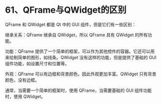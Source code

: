 # 61、QFrame与QWidget的区别

QFrame 和 QWidget 都是 Qt 中的 GUI 组件，但是它们有一些区别：

继承关系：QFrame 继承自 QWidget，所以 QFrame 具有 QWidget 的所有功能。

功能：QFrame 提供了一个简单的框架，可以作为其他控件的容器。它还可以用来绘制简单的图形，如线条。QWidget 没有这样的功能，但是提供了基础的 GUI 组件功能，如设置尺寸和位置等。

外观：QFrame 可以有边框和背景颜色，因此外观更加丰富。QWidget 只有背景颜色，没有边框。

通常，当需要一个简单的框架时，使用 QFrame，当需要基础的 GUI 组件功能时，使用 QWidget。 
